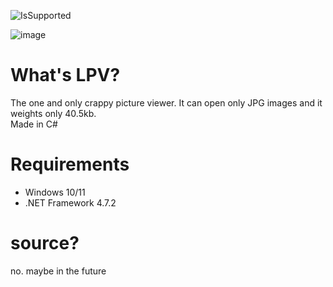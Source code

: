![IsSupported](https://img.shields.io/badge/supported:-yes-blue)

![image](https://github.com/user-attachments/assets/8374079b-c107-456b-a1ae-027250b58535)

# What's LPV?
The one and only crappy picture viewer. It can open only JPG images and it weights only 40.5kb.  
Made in C#
# Requirements
- Windows 10/11
- .NET Framework 4.7.2
# source?
no. maybe in the future
